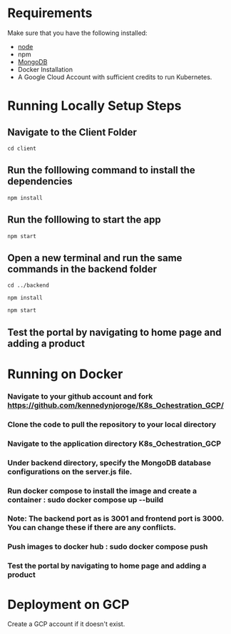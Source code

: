 # Requirements
Make sure that you have the following installed:
- [node](https://www.digitalocean.com/community/tutorials/how-to-install-node-js-on-ubuntu-18-04) 
- npm 
- [MongoDB](https://docs.mongodb.com/manual/tutorial/install-mongodb-on-ubuntu/)
- Docker Installation
- A Google Cloud Account with sufficient credits to run Kubernetes.

# Running Locally Setup Steps
## Navigate to the Client Folder 
 `cd client`

## Run the folllowing command to install the dependencies 
 `npm install`

## Run the folllowing to start the app
 `npm start`

## Open a new terminal and run the same commands in the backend folder
 `cd ../backend`

 `npm install`

 `npm start`

 ## Test the portal by navigating to home page and adding a product
 
 # Running on Docker
### Navigate to your github account and fork https://github.com/kennedynjoroge/K8s_Ochestration_GCP/
### Clone the code to pull the repository to your local directory
### Navigate to the application directory K8s_Ochestration_GCP
### Under backend directory, specify the MongoDB database configurations on the server.js file.
### Run docker compose to install the image and create a container : sudo docker compose up --build
### Note: The backend port as is 3001 and frontend port is 3000. You can change these if there are any conflicts.
### Push images to docker hub : sudo docker compose push
### Test the portal by navigating to home page and adding a product
 
# Deployment on GCP
 Create a GCP account if it doesn't exist. 
 
